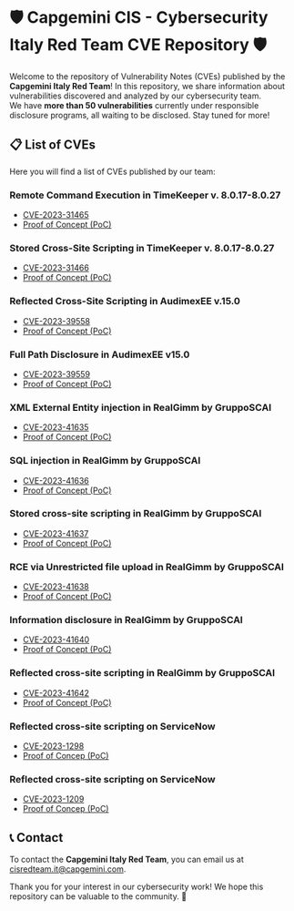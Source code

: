 # 🛡️ Capgemini CIS - Cybersecurity Italy Red Team CVE Repository 🛡️

Welcome to the repository of Vulnerability Notes (CVEs) published by the **Capgemini Italy Red Team**! In this repository, we share information about vulnerabilities discovered and analyzed by our cybersecurity team.  
We have **more than 50 vulnerabilities** currently under responsible disclosure programs, all waiting to be disclosed. Stay tuned for more!


## 📋 List of CVEs

Here you will find a list of CVEs published by our team:



### Remote Command Execution in TimeKeeper v. 8.0.17-8.0.27
- [CVE-2023-31465](https://cve.mitre.org/cgi-bin/cvename.cgi?name=CVE-2023-31465)
- [Proof of Concept (PoC)](https://github.com/CapgeminiCisRedTeam/Disclosure/blob/main/CVE%20PoC/CVE-2023-31465.md)

### Stored Cross-Site Scripting in TimeKeeper v. 8.0.17-8.0.27
- [CVE-2023-31466](https://cve.mitre.org/cgi-bin/cvename.cgi?name=CVE-2023-31466)
- [Proof of Concept (PoC)](https://github.com/CapgeminiCisRedTeam/Disclosure/blob/main/CVE%20PoC/CVE-2023-31466.md)

### Reflected Cross-Site Scripting in AudimexEE v.15.0
- [CVE-2023-39558](https://cve.mitre.org/cgi-bin/cvename.cgi?name=CVE-2023-39558)
- [Proof of Concept (PoC)](https://github.com/CapgeminiCisRedTeam/Disclosure/blob/main/CVE%20PoC/CVE-2023-39558.md)

### Full Path Disclosure in AudimexEE v15.0
- [CVE-2023-39559](https://cve.mitre.org/cgi-bin/cvename.cgi?name=CVE-2023-39559)
- [Proof of Concept (PoC)](https://github.com/CapgeminiCisRedTeam/Disclosure/blob/main/CVE%20PoC/CVE-2023-39559.md)

### XML External Entity injection in RealGimm by GruppoSCAI
- [CVE-2023-41635](https://cve.mitre.org/cgi-bin/cvename.cgi?name=CVE-2023-41635)
- [Proof of Concept (PoC)](https://github.com/CapgeminiCisRedTeam/Disclosure/blob/main/CVE%20PoC/CVE-2023-41635%20%7C%20RealGimm%20-%20XML%20External%20Entity%20Injection.md)

### SQL injection in RealGimm by GruppoSCAI
- [CVE-2023-41636](https://cve.mitre.org/cgi-bin/cvename.cgi?name=CVE-2023-41636)
- [Proof of Concept (PoC)](https://github.com/CapgeminiCisRedTeam/Disclosure/blob/main/CVE%20PoC/CVE-2023-41636%20%7C%20RealGimm%20-%20SQL%20Injection(1).md)

### Stored cross-site scripting in RealGimm by GruppoSCAI
- [CVE-2023-41637](https://cve.mitre.org/cgi-bin/cvename.cgi?name=CVE-2023-41637)
- [Proof of Concept (PoC)](https://github.com/CapgeminiCisRedTeam/Disclosure/blob/main/CVE%20PoC/CVE-2023-41637%20%7C%20RealGimm%20-%20Stored%20Cross-site%20Scripting.md)

### RCE via Unrestricted file upload in RealGimm by GruppoSCAI
- [CVE-2023-41638](https://cve.mitre.org/cgi-bin/cvename.cgi?name=CVE-2023-41638)
- [Proof of Concept (PoC)](https://github.com/CapgeminiCisRedTeam/Disclosure/blob/main/CVE%20PoC/CVE-2023-41638%20%7C%20RealGimm%20-%20RCE%20via%20Unrestricted%20File%20Upload.md)

### Information disclosure in RealGimm by GruppoSCAI
- [CVE-2023-41640](https://cve.mitre.org/cgi-bin/cvename.cgi?name=CVE-2023-41640)
- [Proof of Concept (PoC)](https://github.com/CapgeminiCisRedTeam/Disclosure/blob/main/CVE%20PoC/CVE-2023-41640%20%7C%20RealGimm%20-%20Information%20disclosure.md)

### Reflected cross-site scripting in RealGimm by GruppoSCAI
- [CVE-2023-41642](https://cve.mitre.org/cgi-bin/cvename.cgi?name=CVE-2023-41642)
- [Proof of Concept (PoC)](https://github.com/CapgeminiCisRedTeam/Disclosure/blob/main/CVE%20PoC/CVE-2023-41642%20%7C%20RealGimm%20%20-%20Reflected%20Cross-site%20Scripting.md)

### Reflected cross-site scripting on ServiceNow
- [CVE-2023-1298](https://www.cve.org/CVERecord?id=CVE-2023-1298)
- [Proof of Concep (PoC)](https://github.com/CapgeminiCisRedTeam/Disclosure/blob/main/CVE%20PoC/CVE-2023-1298%20%7C%20ServiceNow%20%E2%80%93%20Reflected%20Cross-site%20Scripting%20(XSS).md)

### Reflected cross-site scripting on ServiceNow
- [CVE-2023-1209](https://www.cve.org/CVERecord?id=CVE-2023-1209)
- [Proof of Concep (PoC)](https://github.com/CapgeminiCisRedTeam/Disclosure/blob/main/CVE%20PoC/CVE-2023-1209%20%7C%20ServiceNow%20-%20Reflected%20Cross-site%20Scripting%20(XSS).md)



## 📞 Contact

To contact the **Capgemini Italy Red Team**, you can email us at [cisredteam.it@capgemini.com](mailto:cisredteam.it@capgemini.com).

Thank you for your interest in our cybersecurity work! We hope this repository can be valuable to the community. 🚀


